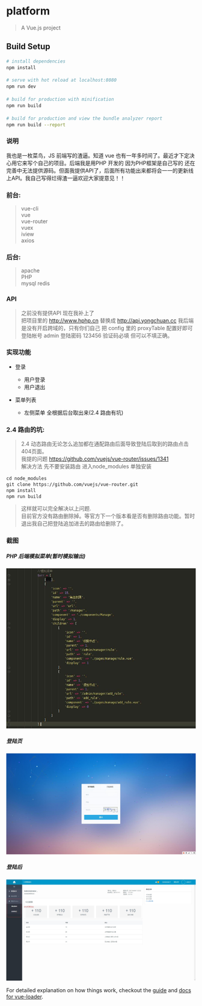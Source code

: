 # platform

> A Vue.js project

## Build Setup

``` bash
# install dependencies
npm install

# serve with hot reload at localhost:8080
npm run dev

# build for production with minification
npm run build

# build for production and view the bundle analyzer report
npm run build --report
```

### 说明
我也是一枚菜鸟，JS 前端写的渣逼。知道 vue 也有一年多时间了。最近才下定决心用它来写个自己的项目。后端我是用PHP 开发的
因为PHP框架是自己写的 还在完善中无法提供源码。但面我提供API了，后面所有功能出来都将会一一的更新线上API。我自己写得烂得渣一逼欢迎大家提意见！！

### 前台:
   > vue-cli \
   > vue \
   > vue-router \
   > vuex \
   > iview \
   > axios

### 后台:
   > apache \
   > PHP \
   > mysql redis
   
### API
   > 之前没有提供API 现在我补上了 \
   > 把项目里的 http://www.hphp.cn 替换成 http://api.yongchuan.cc 
   > 我后端是没有开启跨域的，只有你们自己 把 config 里的 proxyTable 配置好即可 \
   > 登陆帐号 admin 登陆密码 123456 验证码必填 但可以不填正确。
   

### 实现功能
* 登录
    * 用户登录
    * 用户退出
    
* 菜单列表
    * 左侧菜单 全根据后台取出来(2.4 路由有坑)

### 2.4 路由的坑:
   > 2.4 动态路由无论怎么追加都在通配路由后面导致登陆后取到的路由点击404页面。\
   > 我提的问题 https://github.com/vuejs/vue-router/issues/1341 \
   > 解决方法 先不要安装路由 进入node_modules 单独安装
 ```
 cd node_modules
 git clone https://github.com/vuejs/vue-router.git
 npm install
 npm run build
 ```
 > 这样就可以完全解决以上问题. \
 > 目前官方没有路由删除掉。等官方下一个版本看是否有删除路由功能。暂时退出我自己把登陆追加进去的路由给删除了。

### 截图

##### PHP 后端模拟菜单(暂时模拟输出)

![后端模拟菜单](./demo/images/menu_arr.jpg)

##### 登陆页

![登陆页](./demo/images/login.jpg)

##### 登陆后

![登陆后](./demo/images/main.jpg)

For detailed explanation on how things work, checkout the [guide](http://vuejs-templates.github.io/webpack/) and [docs for vue-loader](http://vuejs.github.io/vue-loader).
